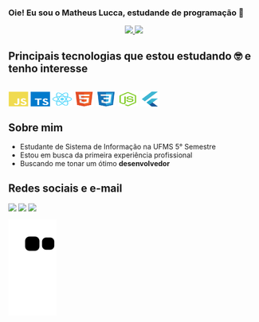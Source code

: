 ### Oie! Eu sou o Matheus Lucca, estudande de programação 👋

<div align="center">
  <a href="https://github.com/MatheusLucca">
  <img height="180em" src="https://github-readme-stats.vercel.app/api?username=MatheusLucca&show_icons=true&theme=cobalt&include_all_commits=true&count_private=true"/>
  <img height="180em" src="https://github-readme-stats.vercel.app/api/top-langs/?username=MatheusLucca&layout=compact&langs_count=7&theme=cobalt"/>
  </a>
</div>


  
  
 ## Principais tecnologias que estou estudando 🤓 e tenho interesse
<div style="display: inline_block"><br>
  <img align="center" alt="Js" height="30" width="40" src="https://raw.githubusercontent.com/devicons/devicon/master/icons/javascript/javascript-plain.svg">
  <img align="center" alt="Ts" height="30" width="40" src="https://raw.githubusercontent.com/devicons/devicon/master/icons/typescript/typescript-plain.svg">
  <img align="center" alt="React" height="30" width="40" src="https://raw.githubusercontent.com/devicons/devicon/master/icons/react/react-original.svg">
  <img align="center" alt="HTML" height="30" width="40" src="https://raw.githubusercontent.com/devicons/devicon/master/icons/html5/html5-original.svg">
  <img align="center" alt="CSS" height="30" width="40" src="https://raw.githubusercontent.com/devicons/devicon/master/icons/css3/css3-original.svg">
  <img align="center" alt="NodeJs" height="30" width="40" src="https://raw.githubusercontent.com/devicons/devicon/master/icons/nodejs/nodejs-original.svg">
  <img align="center" alt="Flutter" height="30" width="40" src="https://raw.githubusercontent.com/devicons/devicon/master/icons/flutter/flutter-original.svg">
  
  </div>
  
  ## Sobre mim
  - Estudante de Sistema de Informação na UFMS 5° Semestre
  - Estou em busca da primeira experiência profissional 
  - Buscando me tonar um ótimo <strong> desenvolvedor </strong>
  
  ## Redes sociais e e-mail
  <div>
  <a href="https://www.linkedin.com/in/matheus-alves-b1a22720a/" target="_blank"><img src="https://img.shields.io/badge/-LinkedIn-%230077B5?style=for-the-badge&logo=linkedin&logoColor=white" target="_blank"></a> 
  <a href="https://www.instagram.com/mat.lucca" target="_blank"><img src="https://img.shields.io/badge/-Instagram-%23E4405F?style=for-the-badge&logo=instagram&logoColor=white" target="_blank"></a>
  <a href = "mailto:mat.lualves@gmail.com"><img src="https://img.shields.io/badge/-Gmail-%23333?style=for-the-badge&logo=gmail&logoColor=white" target="_blank"></a>
  </div>
  
  
  ![Snake animation](https://github.com/MatheusLucca/MatheusLucca/blob/output/github-contribution-grid-snake.svg)

